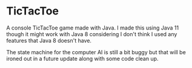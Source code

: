 # TicTacToe
A console TicTacToe game made with Java.
I made this using Java 11 though it might work with Java 8
considering I don't think I used any features that Java 8
doesn't have.

The state machine for the computer AI is still a bit buggy but that will be ironed out
in a future update along with some code clean up.